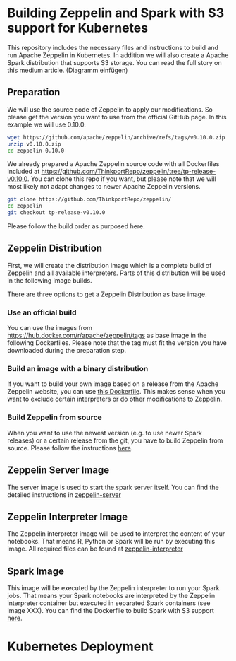 # Building Zeppelin and Spark with S3 support for Kubernetes
This repository includes the necessary files and instructions to build and
run Apache Zeppelin in Kubernetes. In addition we will also create a
Apache Spark distribution that supports S3 storage.
You can read the full story on this medium article.
 (Diagramm einfügen)

## Preparation

We will use the source code of Zeppelin to apply our modifications. So please get the version you want to use from the official GitHub page. In this example we will use 0.10.0.

```bash
wget https://github.com/apache/zeppelin/archive/refs/tags/v0.10.0.zip
unzip v0.10.0.zip
cd zeppelin-0.10.0
```

We already prepared a Apache Zeppelin source code with all Dockerfiles included at https://github.com/ThinkportRepo/zeppelin/tree/tp-release-v0.10.0.
You can clone this repo if you want, but please note that we will most likely not adapt changes to newer Apache Zeppelin versions.

```bash
git clone https://github.com/ThinkportRepo/zeppelin/
cd zeppelin
git checkout tp-release-v0.10.0
```

Please follow the build order as purposed here.

## Zeppelin Distribution

First, we will create the distribution image which is a complete build of Zeppelin and all available interpreters. Parts of this distribution will be used in the following image builds.

There are three options to get a Zeppelin Distribution as base image.

### Use an official build
You can use the images from https://hub.docker.com/r/apache/zeppelin/tags as
base image in the following Dockerfiles.
Please note that the tag must fit the version you have downloaded during
the preparation step.

### Build an image with a binary distribution
If you want to build your own image based on a release from the Apache Zeppelin
website, you can use [this Dockerfile](zeppelin-distribution-binary/). This makes sense when you want to exclude
certain interpreters or do other modifications to Zeppelin.

### Build Zeppelin from source
When you want to use the newest version (e.g. to use newer Spark releases) or a
certain release from the git, you have to build Zeppelin from source.
Please follow the instructions [here](zeppelin-distribution-source/).

## Zeppelin Server Image

The server image is used to start the spark server itself.
You can find the detailed instructions in [zeppelin-server](zeppelin-server/)

## Zeppelin Interpreter Image

The Zeppelin interpreter image will be used to interpret the content of your notebooks. That means R, Python or Spark will be run by executing this image.
All required files can be found at [zeppelin-interpreter](zeppelin-interpreter/)

## Spark Image

This image will be executed by the Zeppelin interpreter to run your Spark jobs. That means your Spark notebooks are interpreted by the Zeppelin interpreter container but executed in separated Spark containers (see image XXX).
You can find the Dockerfile to build Spark with S3 support [here](spark/).

# Kubernetes Deployment
